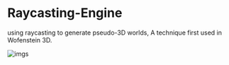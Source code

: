 # Raycasting-Engine
using raycasting to generate pseudo-3D worlds, A technique first used in Wofenstein 3D.




![imgs](https://i.ibb.co/945ckRM/GIF-201017-182716.gif)
